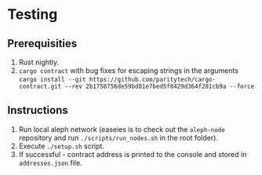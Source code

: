 # Testing

## Prerequisities

1. Rust nightly.
2. `cargo contract` with bug fixes for escaping strings in the arguments `cargo install --git https://github.com/paritytech/cargo-contract.git --rev 2b1758756de59bd81e7bed5f8429d364f281cb9a --force`

## Instructions

1. Run local aleph network (easeies is to check out the `aleph-node` repository and run `./scripts/run_nodes.sh` in the root folder).
2. Execute `./setup.sh` script.
3. If successful - contract address is printed to the console and stored in `addresses.json` file.